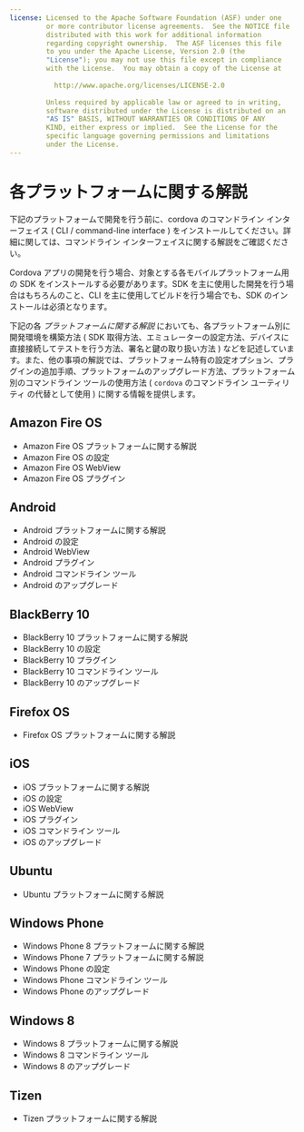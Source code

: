 ```yaml
---
license: Licensed to the Apache Software Foundation (ASF) under one
         or more contributor license agreements.  See the NOTICE file
         distributed with this work for additional information
         regarding copyright ownership.  The ASF licenses this file
         to you under the Apache License, Version 2.0 (the
         "License"); you may not use this file except in compliance
         with the License.  You may obtain a copy of the License at
         
           http://www.apache.org/licenses/LICENSE-2.0
         
         Unless required by applicable law or agreed to in writing,
         software distributed under the License is distributed on an
         "AS IS" BASIS, WITHOUT WARRANTIES OR CONDITIONS OF ANY
         KIND, either express or implied.  See the License for the
         specific language governing permissions and limitations
         under the License.
---
```


# 各プラットフォームに関する解説

下記のプラットフォームで開発を行う前に、cordova のコマンドライン インターフェイス ( CLI / command-line interface ) をインストールしてください。詳細に関しては、コマンドライン インターフェイスに関する解説をご確認ください。

Cordova アプリの開発を行う場合、対象とする各モバイルプラットフォーム用の SDK をインストールする必要があります。SDK を主に使用した開発を行う場合はもちろんのこと、CLI を主に使用してビルドを行う場合でも、SDK のインストールは必須となります。

下記の各 _プラットフォームに関する解説_ においても、各プラットフォーム別に開発環境を構築方法 ( SDK 取得方法、エミュレーターの設定方法、デバイスに直接接続してテストを行う方法、署名と鍵の取り扱い方法 ) などを記述しています。また、他の事項の解説では、プラットフォーム特有の設定オプション、プラグインの追加手順、プラットフォームのアップグレード方法、プラットフォーム別のコマンドライン ツールの使用方法 ( `cordova` のコマンドライン ユーティリティ の代替として使用 ) に関する情報を提供します。 

## Amazon Fire OS

* Amazon Fire OS プラットフォームに関する解説
* Amazon Fire OS の設定
* Amazon Fire OS WebView
* Amazon Fire OS プラグイン

## Android

* Android プラットフォームに関する解説
* Android の設定
* Android WebView
* Android プラグイン
* Android コマンドライン ツール
* Android のアップグレード

## BlackBerry 10

* BlackBerry 10 プラットフォームに関する解説
* BlackBerry 10 の設定
* BlackBerry 10 プラグイン
* BlackBerry 10 コマンドライン ツール
* BlackBerry 10 のアップグレード

## Firefox OS

* Firefox OS プラットフォームに関する解説

## iOS

* iOS プラットフォームに関する解説
* iOS の設定
* iOS WebView
* iOS プラグイン
* iOS コマンドライン ツール
* iOS のアップグレード

## Ubuntu

* Ubuntu プラットフォームに関する解説

## Windows Phone

* Windows Phone 8 プラットフォームに関する解説
* Windows Phone 7 プラットフォームに関する解説
* Windows Phone の設定
* Windows Phone コマンドライン ツール
* Windows Phone のアップグレード

## Windows 8

* Windows 8 プラットフォームに関する解説
* Windows 8 コマンドライン ツール
* Windows 8 のアップグレード

## Tizen

* Tizen プラットフォームに関する解説

